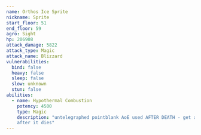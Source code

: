 ```yaml
---
name: Orthos Ice Sprite
nickname: Sprite
start_floor: 51
end_floor: 59
agro: Sight
hp: 206908
attack_damage: 5822
attack_type: Magic
attack_name: Blizzard
vulnerabilities:
  bind: false
  heavy: false
  sleep: false
  slow: unknown
  stun: false
abilities:
  - name: Hypothermal Combustion
    potency: 4500
    type: Magic
    description: "untelegraphed pointblank AoE used AFTER DEATH - get away
    after it dies"
---
```

